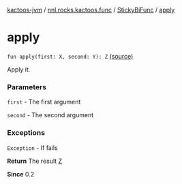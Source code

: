 [kactoos-jvm](../../index.md) / [nnl.rocks.kactoos.func](../index.md) / [StickyBiFunc](index.md) / [apply](.)

# apply

`fun apply(first: X, second: Y): Z` [(source)](https://github.com/neonailol/kactoos/blob/master/kactoos-jvm/src/main/kotlin/nnl/rocks/kactoos/func/StickyBiFunc.kt#L49)

Apply it.

### Parameters

`first` - The first argument

`second` - The second argument

### Exceptions

`Exception` - If fails

**Return**
The result [Z](#)

**Since**
0.2

